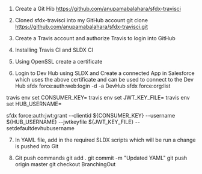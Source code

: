 1. Create a Git Hib
https://github.com/anupamabalahara/sfdx-travisci

2. Cloned sfdx-travisci into my GitHub account
git clone https://github.com/anupamabalahara/sfdx-travisci.git

3. Create a Travis account and authorize Travis to login into GitHub

4. Installing Travis CI and SLDX CI

5. Using OpenSSL create a certificate

6. Login to Dev Hub using SLDX and Create a connected App in Salesforce which uses the above certificate and can be used to connect to the Dev Hub
sfdx force:auth:web:login -d -a DevHub
sfdx force:org:list

travis env set CONSUMER_KEY=<connected app consumer key>
travis env set JWT_KEY_FILE=<your server.key path>
travis env set HUB_USERNAME=<your Dev Hub username>

sfdx force:auth:jwt:grant --clientid ${CONSUMER_KEY} --username ${HUB_USERNAME} --jwtkeyfile ${JWT_KEY_FILE} --setdefaultdevhubusername


7. In YAML file, add in the required SLDX scripts which will be run a change is pushed into Git

8. Git push commands 
git add .
git commit -m "Updated YAML"
git push origin master
git checkout BranchingOut



